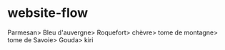# website-flow
Parmesan> Bleu d'auvergne> Roquefort> chèvre> tome de montagne> tome de Savoie> Gouda> kiri

